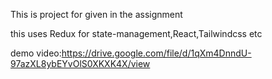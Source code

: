 This is project for given in the assignment

this uses Redux for state-management,React,Tailwindcss etc

demo video:https://drive.google.com/file/d/1qXm4DnndU-97azXL8ybEYvOlS0XKXK4X/view

